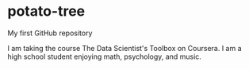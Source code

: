 # potato-tree
My first GitHub repository

I am taking the course The Data Scientist's Toolbox on Coursera.  I am a high school student enjoying math, psychology, and music.  
